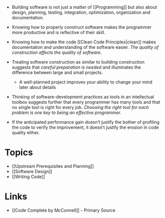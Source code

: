 * Building software is not just a matter of [[Programming]] but also about design, planning, testing, integration, optimization, organization and documentation.
* Knowing how to properly construct software makes the programmer more productive and is reflective of their skill.
* Knowing how to make the code [[Clean Code Principles|clean]] makes documentation and understanding of the software easier. *The quality of construction affects the quality of software*. 

* Treating software construction as similar to building construction suggests that *careful preparation is needed* and illuminates the difference between large and small projects.
	* A well-planned project improves your ability to change your mind later about details
* Thinking of software-development practices as tools in an intellectual toolbox suggests further that every programmer has many tools and that no single tool is right for every job. *Choosing the right tool for each problem is one key to being an effective programmer.*

* If the anticipated performance gain doesn’t justify the bother of profiling the code to verify the improvement, it doesn’t justify the erosion in code quality either.
# Topics
* [[Upstream Prerequisites and Planning]]
* [[Software Design]]
* [[Writing Code]]

# Links
* [[Code Complete by McConnell]] - Primary Source